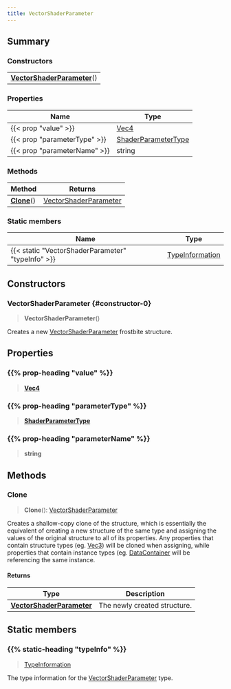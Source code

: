```yaml
---
title: VectorShaderParameter
---
```



## Summary
### Constructors
| |
| ----------- |
| **[VectorShaderParameter](#constructor-0)**() |

### Properties
| Name | Type |
| ---- | ---- |
| {{< prop "value" >}} | [Vec4](/vext/ref/shared/class/vec4) |
| {{< prop "parameterType" >}} | [ShaderParameterType](/vext/ref/fb/shaderparametertype) |
| {{< prop "parameterName" >}} | string |

### Methods
| Method | Returns |
| ------ | ---- |
| **[Clone](#clone)**() | [VectorShaderParameter](/vext/ref/fb/vectorshaderparameter) |

### Static members
| Name | Type |
| ---- | ---- |
| {{< static "VectorShaderParameter" "typeInfo" >}} | [TypeInformation](/vext/ref/shared/class/typeinformation) |

## Constructors
### VectorShaderParameter {#constructor-0}
> **VectorShaderParameter**()

Creates a new [VectorShaderParameter](/vext/ref/fb/vectorshaderparameter) frostbite structure.

## Properties
### {{% prop-heading "value" %}}
> **[Vec4](/vext/ref/shared/class/vec4)**

### {{% prop-heading "parameterType" %}}
> **[ShaderParameterType](/vext/ref/fb/shaderparametertype)**

### {{% prop-heading "parameterName" %}}
> **string**

## Methods
### Clone
> **Clone**(): [VectorShaderParameter](/vext/ref/fb/vectorshaderparameter)

Creates a shallow-copy clone of the structure, which is essentially the equivalent of creating a new structure of the same type and assigning the values of the original structure to all of its properties. Any properties that contain structure types (eg. [Vec3](/vext/ref/shared/class/vec3)) will be cloned when assigning, while properties that contain instance types (eg. [DataContainer](/vext/ref/shared/class/datacontainer) will be referencing the same instance.

#### Returns
| Type | Description |
| ---- | ----------- |
| **[VectorShaderParameter](/vext/ref/fb/vectorshaderparameter)** | The newly created structure. |

## Static members
### {{% static-heading "typeInfo" %}}
> [TypeInformation](/vext/ref/shared/class/typeinformation)

The type information for the [VectorShaderParameter](/vext/ref/fb/vectorshaderparameter) type.

